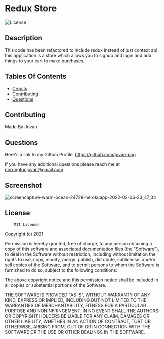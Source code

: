 # Redux Store

![License](https://img.shields.io/badge/MIT-blue)

## Description
 This code has been refactored to include redux instead of just context api this application is a store which allows you to signup and login and add things to your cart to make purchases.

 
## Tables Of Contents

* [Credits](#credits)
* [Contributing](#Contributing)
* [Questions](#Questions)

        

## Contributing

Made By Jovan
## Questions
Here's a link to my Github Profile.
https://github.com/jovan-png

If you have any additional questions please reach me at
norringtonjovan@gmail.com

## Screenshot
![screencapture-warm-ocean-24728-herokuapp-2022-02-06-23_47_34](https://user-images.githubusercontent.com/88255194/152731536-ec259bbb-c8f6-419e-bab7-a1514367bf46.png)
## License



        MIT License

Copyright (c) 2021

Permission is hereby granted, free of charge, to any person obtaining a copy
of this software and associated documentation files (the "Software"), to deal
in the Software without restriction, including without limitation the rights
to use, copy, modify, merge, publish, distribute, sublicense, and/or sell
copies of the Software, and to permit persons to whom the Software is
furnished to do so, subject to the following conditions:

The above copyright notice and this permission notice shall be included in all
copies or substantial portions of the Software.

THE SOFTWARE IS PROVIDED "AS IS", WITHOUT WARRANTY OF ANY KIND, EXPRESS OR
IMPLIED, INCLUDING BUT NOT LIMITED TO THE WARRANTIES OF MERCHANTABILITY,
FITNESS FOR A PARTICULAR PURPOSE AND NONINFRINGEMENT. IN NO EVENT SHALL THE
AUTHORS OR COPYRIGHT HOLDERS BE LIABLE FOR ANY CLAIM, DAMAGES OR OTHER
LIABILITY, WHETHER IN AN ACTION OF CONTRACT, TORT OR OTHERWISE, ARISING FROM,
OUT OF OR IN CONNECTION WITH THE SOFTWARE OR THE USE OR OTHER DEALINGS IN THE
SOFTWARE.
        


    
